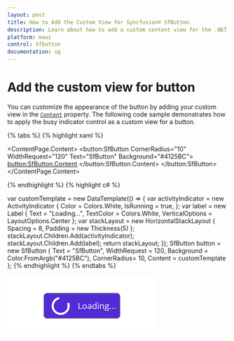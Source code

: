 ```yaml
---
layout: post
title: How to Add the Custom View for Syncfusion® SfButton
description: Learn about how to add a custom content view for the .NET MAUI Toolkit's SfButton control in detail.
platform: maui
control: Sfbutton
documentation: ug
---
```


# Add the custom view for button

You can customize the appearance of the button by adding your custom view in the [`Content`](https://help.syncfusion.com/cr/maui-toolkit/Syncfusion.Maui.Toolkit.Buttons.SfButton.html#Syncfusion_Maui_Toolkit_Buttons_SfButton_Content) property. The following code sample demonstrates how to apply the busy indicator control as a custom view for a button.

{% tabs %}
{% highlight xaml %}


<ContentPage.Content>
    <button:SfButton  CornerRadius="10"  WidthRequest="120" Text="SfButton" Background="#4125BC">
        <button:SfButton.Content>
            <DataTemplate>
                <HorizontalStackLayout Spacing = "8" Padding="5">
                    <ActivityIndicator Color = "White" IsRunning="True"/>
                    <Label Text = "Loading..." VerticalOptions="Center" TextColor="White"/>
                </HorizontalStackLayout>
            </DataTemplate>
        </button:SfButton.Content>
    </button:SfButton>
</ContentPage.Content>

{% endhighlight %}
{% highlight c# %}
 
var customTemplate = new DataTemplate(() =>
{
    var activityIndicator = new ActivityIndicator
    {
        Color = Colors.White,
        IsRunning = true,
    };
    var label = new Label
    {
        Text = "Loading...",
        TextColor = Colors.White,
        VerticalOptions = LayoutOptions.Center
    };
    var stackLayout = new HorizontalStackLayout
    {
        Spacing = 8,
        Padding = new Thickness(5)
    };
    stackLayout.Children.Add(activityIndicator);
    stackLayout.Children.Add(label);
    return stackLayout;
});
SfButton button = new SfButton
{
    Text = "SfButton",
    WidthRequest = 120,
    Background = Color.FromArgb("#4125BC"),
    CornerRadius= 10,
    Content = customTemplate
};
{% endhighlight %}
{% endtabs %}

![SfButton with custom view](images/button-content.png)